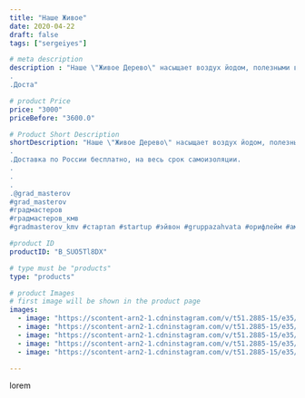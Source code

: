 ```yaml
---
title: "Наше Живое"
date: 2020-04-22
draft: false
tags: ["sergeiyes"]

# meta description
description : "Наше \"Живое Дерево\" насыщает воздух йодом, полезными веществами, поглощает пыль, убивает вредные микроорганизмы. Очень полезен для дыхательных путей.
.
.Доста"

# product Price
price: "3000"
priceBefore: "3600.0"

# Product Short Description
shortDescription: "Наше \"Живое Дерево\" насыщает воздух йодом, полезными веществами, поглощает пыль, убивает вредные микроорганизмы. Очень полезен для дыхательных путей.
.
.Доставка по России бесплатно, на весь срок самоизоляции.
.
.
.
.@grad_masterov
#grad_masterov
#градмастеров
#градмастеров_кмв
#gradmasterov_kmv #стартап #startup #эйвон #gruppazahvata #орифлейм #амвей #сетевойэтомоё #сетевой #цетрария #ручнаяработа #бизнесбезвложений #резьбаподереву #сетевойэтомодно #живоедерево #сетевоймаркетинг #стильжизни #исландскиймох #пятигорск #КРЫМ #Севастополь #бизнес #churslabs #sergeystar #железноводск #ставрополь"

#product ID
productID: "B_SUO5Tl8DX"

# type must be "products"
type: "products"

# product Images
# first image will be shown in the product page
images:
  - image: "https://scontent-arn2-1.cdninstagram.com/v/t51.2885-15/e35/94223890_226559371911662_60597078298681064_n.jpg?tp=1&_nc_ht=scontent-arn2-1.cdninstagram.com&_nc_cat=102&_nc_ohc=Q2lkqk83tmQAX-KlvJm&ccb=7-4&oh=d815eae0e82d653e00f5d519ff993664&oe=6083BCA7&_nc_sid=83d603&ig_cache_key=MjI5Mjk4NDE0MjQ3MDkyMjc1Ng%3D%3D.2-ccb7-4"
  - image: "https://scontent-arn2-1.cdninstagram.com/v/t51.2885-15/e35/94219791_3330391616971108_6064483619638901567_n.jpg?tp=1&_nc_ht=scontent-arn2-1.cdninstagram.com&_nc_cat=104&_nc_ohc=adSqrblZaCAAX_poTMR&ccb=7-4&oh=7d3d455b3229bdc2eea2fcb21d8b7176&oe=6083A044&_nc_sid=83d603&ig_cache_key=MjI5Mjk4NDE0MjUwNDQyMTQ1Nw%3D%3D.2-ccb7-4"
  - image: "https://scontent-arn2-1.cdninstagram.com/v/t51.2885-15/e35/94008466_1560628650781890_1033082193762855191_n.jpg?tp=1&_nc_ht=scontent-arn2-1.cdninstagram.com&_nc_cat=106&_nc_ohc=KPoVmmUqTa8AX8ndc63&ccb=7-4&oh=6466d5f33791d9cb7927f542f502f1d0&oe=608420E1&_nc_sid=83d603&ig_cache_key=MjI5Mjk4NDE0MjQ3OTI1NTE0Nw%3D%3D.2-ccb7-4"
  - image: "https://scontent-arn2-1.cdninstagram.com/v/t51.2885-15/e35/93967424_2378508768918655_5924866259343551452_n.jpg?tp=1&_nc_ht=scontent-arn2-1.cdninstagram.com&_nc_cat=107&_nc_ohc=EdzsFZ41Km4AX9QbRr-&ccb=7-4&oh=c06f21fc6621caf4ae900f350ac178d9&oe=60845E3F&_nc_sid=83d603&ig_cache_key=MjI5Mjk4NDE0MjQ5NjA4MDA2OA%3D%3D.2-ccb7-4"
  - image: "https://scontent-arn2-1.cdninstagram.com/v/t51.2885-15/e35/94378901_586136998917462_3395707571201377820_n.jpg?tp=1&_nc_ht=scontent-arn2-1.cdninstagram.com&_nc_cat=106&_nc_ohc=YTzvxLS7hqEAX_HRO7k&ccb=7-4&oh=d01055411f3717852be53b3318136956&oe=608582EF&_nc_sid=83d603&ig_cache_key=MjI5Mjk4NDE0MjUxMjk3OTcyOQ%3D%3D.2-ccb7-4"

---
```

lorem
